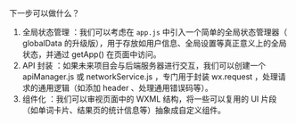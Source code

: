 下一步可以做什么？

1. 全局状态管理 ：我们可以考虑在 `app.js` 中引入一个简单的全局状态管理器（ globalData 的升级版），用于存放如用户信息、全局设置等真正意义上的全局状态，并通过 getApp() 在页面中访问。
2. API 封装 ：如果未来项目会与后端服务器进行交互，我们可以创建一个 apiManager.js 或 networkService.js ，专门用于封装 wx.request ，处理请求的通用逻辑（如添加 header 、处理通用错误码等）。
3. 组件化 ：我们可以审视页面中的 WXML 结构，将一些可以复用的 UI 片段（如单词卡片、结果页的统计信息等）抽象成自定义组件。